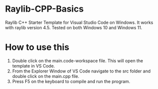 # Raylib-CPP-Basics
Raylib C++ Starter Template for Visual Studio Code on Windows.
It works with raylib version 4.5. Tested on both Windows 10 and Windows 11.

# How to use this
1. Double click on the main.code-workspace file. This will open the template in VS Code.
2. From the Explorer Window of VS Code navigate to the src folder and double click on the main.cpp file.
3. Press F5 on the keyboard to compile and run the program.

